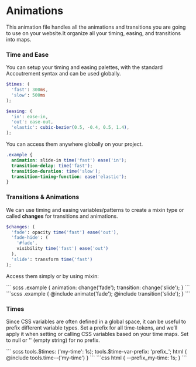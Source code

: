 # Animations

This animation file handles all the animations and transitions you are going to use on your website.It organize all your timing, easing, and transitions into maps.


### Time and Ease

You can setup your timing and easing palettes, with the standard Accoutrement syntax and can be used globally.

``` scss
$times: (
  'fast': 300ms,
  'slow': 500ms
);

$easing: (
  'in': ease-in,
  'out': ease-out,
  'elastic': cubic-bezier(0.5, -0.4, 0.5, 1.4),
);
```

You can access them anywhere globally on your project.

``` scss
.example {
  animation: slide-in time('fast') ease('in');
  transition-delay: time('fast');
  transition-duration: time('slow');
  transition-timing-function: ease('elastic');
}
```

### Transitions & Animations

We can use timing and easing variables/patterns to create a mixin type or called **changes** for transitions and animations.

``` scss
$changes: (
  'fade': opacity time('fast') ease('out'),
  'fade-hide': (
    '#fade',
    visibility time('fast') ease('out')
  ),
  'slide': transform time('fast')
);
```

Access them simply or by using mixin:

<code-group>
  <code-block title="SCSS">
  ``` scss
.example {
    animation: change('fade');
    transition: change('slide');
}
  ```
  </code-block>

  <code-block title="MIXIN">
  ```scss
.example {
    @include animate('fade');
    @include transition('slide');
}
  ```
  </code-block>
</code-group>

### Times

Since CSS variables are often defined in a global space, it can be useful to prefix different variable types. Set a prefix for all time-tokens, and we’ll apply it when setting or calling CSS variables based on your time maps. Set to null or '' (empty string) for no prefix.

<code-group>
  <code-block title="SCSS">
  ``` scss
tools.$times: ('my-time': 1s);
tools.$time-var-prefix: 'prefix_';
html { 
    @include tools.time--('my-time') 
}
  ```
  </code-block>

  <code-block title="CSS- Compiled">
  ```css
html {
  --prefix_my-time: 1s;
}
  ```
  </code-block>
</code-group>